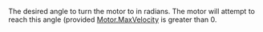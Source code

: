 The desired angle to turn the motor to in radians. The motor will attempt to reach this angle (provided [Motor.MaxVelocity](https://developer.roblox.com/api-reference/property/Motor/MaxVelocity) is greater than 0.